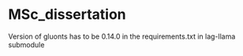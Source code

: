 # MSc_dissertation

Version of gluonts has to be 0.14.0 in the requirements.txt in lag-llama submodule
